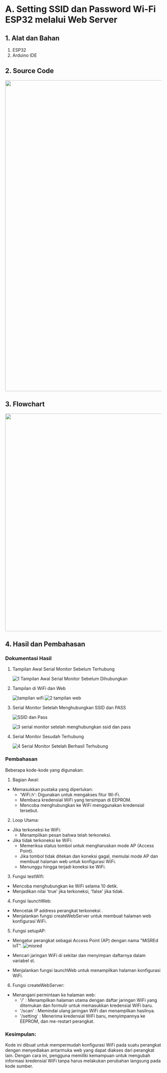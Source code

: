 # A. Setting SSID dan Password Wi-Fi ESP32 melalui Web Server

## 1. Alat dan Bahan
1) ESP32
2) Arduino IDE

## 2. Source Code

<img src="https://github.com/AkmalRaiddd/Jobsheet-4-ES/assets/155884626/36b91886-808b-462e-b6c5-a59c30311128" height=1000rem>


## 3. Flowchart

<img src="https://github.com/AkmalRaiddd/Jobsheet-4-ES/assets/155884626/4cb2f480-147c-4c94-8ede-4adcbcc3d76b" height=700rem>

## 4. Hasil dan Pembahasan
### Dokumentasi Hasil
1. Tampilan Awal Serial Monitor Sebelum Terhubung

   ![1  Tampilan Awal Serial Monitor Sebelum Dihubungkan](https://github.com/AkmalRaiddd/Jobsheet-4-ES/assets/155884626/bc6ef692-1b0d-4922-9fed-9abb6872d9fe)

2. Tampilan di WiFi dan Web

   ![tampilan wifi](https://github.com/AkmalRaiddd/Jobsheet-4-ES/assets/155884626/2d7b9927-20ba-4cb0-8bfb-b9118376d943
   )
   ![2  tampilan web](https://github.com/AkmalRaiddd/Jobsheet-4-ES/assets/155884626/05f64d50-3906-4004-a62f-f06366779e11)


4. Serial Monitor Setelah Menghubungkan SSID dan PASS

   ![SSID dan Pass](https://github.com/AkmalRaiddd/Jobsheet-4-ES/assets/155884626/f384b73a-0b5b-4bb0-9114-fb380ed652ff)


   ![3  serial monitor setelah menghubungkan ssid dan pass](https://github.com/AkmalRaiddd/Jobsheet-4-ES/assets/155884626/bd20ba64-81be-4f6d-9cb0-f659701ccddc)

   
5. Serial Monitor Sesudah Terhubung

   ![4  Serial Monitor Setelah Berhasil Terhubung](https://github.com/AkmalRaiddd/Jobsheet-4-ES/assets/155884626/bb92a47e-2337-4df6-8dce-d52a649db608)



### Pembahasan
Beberapa kode-kode yang digunakan:
  1. Bagian Awal:
  * Memasukkan pustaka yang diperlukan:
     * 'WiFi.h': Digunakan untuk mengakses fitur Wi-Fi.
     * Membaca kredensial WiFi yang tersimpan di EEPROM.
     * Mencoba menghubungkan ke WiFi menggunakan kredensial tersebut.

  2. Loop Utama:
  * Jika terkoneksi ke WiFi:
    * Menampilkan pesan bahwa telah terkoneksi.
  * Jika tidak terkoneksi ke WiFi:
    * Memeriksa status tombol untuk mengharuskan mode AP (Access Point).
    * Jika tombol tidak ditekan dan koneksi gagal, memulai mode AP dan membuat halaman web untuk konfigurasi WiFi.
    * Menunggu hingga terjadi koneksi ke WiFi.

  3. Fungsi testWifi:
  * Mencoba menghubungkan ke WiFi selama 10 detik.
  * Menjadikan nilai 'true' jika terkoneksi, 'false' jika tidak.

  4. Fungsi launchWeb:
  * Mencetak IP address perangkat terkoneksi .
  * Menjalankan fungsi createWebServer untuk membuat halaman web konfigurasi WiFi.

  5. Fungsi setupAP:
  * Mengatur perangkat sebagai Access Point (AP) dengan nama "MiSREd IoT".
    ![misred](https://github.com/AkmalRaiddd/Jobsheet-4-ES/assets/155884626/4f18667e-b433-4909-829a-9c2139e75d37)

  * Mencari jaringan WiFi di sekitar dan menyimpan daftarnya dalam variabel st.
  * Menjalankan fungsi launchWeb untuk menampilkan halaman konfigurasi WiFi.

  6. Fungsi createWebServer:
  * Menangani permintaan ke halaman web:
    * '/' : Menampilkan halaman utama dengan daftar jaringan WiFi yang ditemukan dan formulir untuk memasukkan kredensial WiFi baru.
    * '/scan' : Memindai ulang jaringan WiFi dan menampilkan hasilnya.
    * '/setting' : Menerima kredensial WiFi baru, menyimpannya ke EEPROM, dan me-restart perangkat.
  
### Kesimpulan:
Kode ini dibuat untuk mempermudah konfigurasi WiFi pada suatu perangkat dengan menyediakan antarmuka web yang dapat diakses dari perangkat lain. Dengan cara ini, pengguna memiliki kemampuan untuk mengubah informasi kredensial WiFi tanpa harus melakukan perubahan langsung pada kode sumber.
